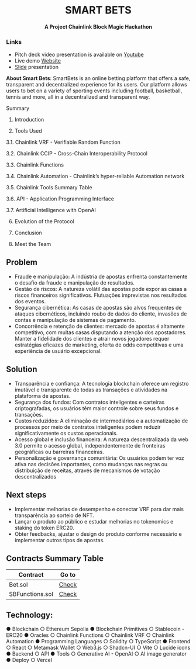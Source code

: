 <h1 align="center">SMART BETS</h1>

<h4 align="center">A Project Chainlink Block Magic Hackathon</h4>

### Links

- Pitch deck video presentation is available on [Youtube](https://github.com/FilipeLiima/smartbets)
- Live demo [Website](https://smartbets.vercel.app/)
- [Slide](https://github.com/FilipeLiima/smartbets) presentation

**About Smart Bets**: SmartBets is an online betting platform that offers a safe, transparent and decentralized experience for its users. Our platform allows users to bet on a variety of sporting events including football, basketball, tennis and more, all in a decentralized and transparent way.

Summary

1. Introduction

2. Tools Used

3.1. Chainlink VRF - Verifiable Random Function

3.2. Chainlink CCIP - Cross-Chain Interoperability Protocol

3.3. Chainlink Functions

3.4. Chainlink Automation - Chainlink’s hyper-reliable Automation network

3.5. Chainlink Tools Summary Table

3.6. API - Application Programming Interface

3.7. Artificial Intelligence with OpenAI

6. Evolution of the Protocol

7. Conclusion

8. Meet the Team

## Problem

- Fraude e manipulação: A indústria de apostas enfrenta constantemente o desafio da fraude e manipulação de resultados.
- Gestão de riscos: A natureza volátil das apostas pode expor as casas a riscos financeiros significativos. Flutuações imprevistas nos resultados dos eventos.
- Segurança cibernética: As casas de apostas são alvos frequentes de ataques cibernéticos, incluindo roubo de dados do cliente, invasões de contas e manipulação de sistemas de pagamento.
- Concorrência e retenção de clientes: mercado de apostas é altamente competitivo, com muitas casas disputando a atenção dos apostadores. Manter a fidelidade dos clientes e atrair novos jogadores requer estratégias eficazes de marketing, oferta de odds competitivas e uma experiência de usuário excepcional.

## Solution

- Transparência e confiança: A tecnologia blockchain oferece um registro imutável e transparente de todas as transações e atividades na plataforma de apostas.
- Segurança dos fundos: Com contratos inteligentes e carteiras criptografadas, os usuários têm maior controle sobre seus fundos e transações.
- Custos reduzidos: A eliminação de intermediários e a automatização de processos por meio de contratos inteligentes podem reduzir significativamente os custos operacionais.
- Acesso global e inclusão financeira: A natureza descentralizada da web 3.0 permite o acesso global, independentemente de fronteiras geográficas ou barreiras financeiras.
- Personalização e governança comunitária: Os usuários podem ter voz ativa nas decisões importantes, como mudanças nas regras ou distribuição de receitas, através de mecanismos de votação descentralizados

## Next steps

- Implementar melhorias de desempenho e conectar VRF para dar mais transparência ao sorteio de NFT.
- Lançar o produto ao público e estudar melhorias no tokenomics e staking do token ERC20.
- Obter feedbacks, ajustar o design do produto conforme necessário e implementar outros tipos de apostas.

## Contracts Summary Table

| Contract        | Go to                                                                                                                  |
| --------------- | ---------------------------------------------------------------------------------------------------------------------- |
| Bet.sol         | [Check](https://github.com/victormendes99/SmartBet/blob/main/contracts/Bet.sol)                                        |
| SBFunctions.sol | [Check](https://github.com/BellumGalaxy/BlockMagic-Team6/blob/Barba-SmartContracts/SmartContracts/src/SBFunctions.sol) |

## Technology:

● Blockchain
○ Ethereum Sepolia
● Blockchain Primitives
○ Stablecoin - ERC20
● Oracles
○ Chainlink Functions
○ Chainlink VRF
○ Chainlink Automation
● Programming Languages
○ Solidity
○ TypeScript
● Frontend
○ React
○ Metamask Wallet
○ Web3.js
○ Shadcn-UI
○ Vite
○ Lucide icons
● Backend
○ API
● Tools
○ Generative AI - OpenAI
○ AI image generator
● Deploy
○ Vercel
